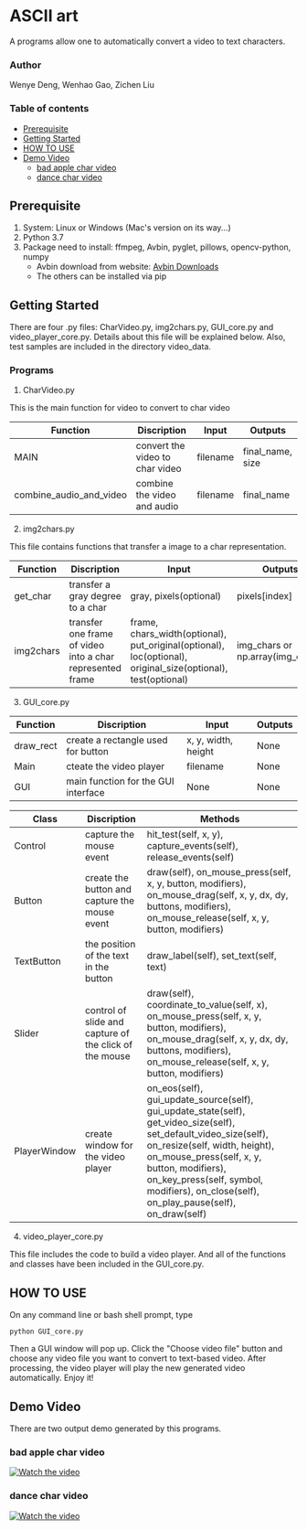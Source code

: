 # ASCII art
A programs allow one to automatically convert a video to text characters.

### Author
Wenye Deng, Wenhao Gao, Zichen Liu

### Table of contents

   - [Prerequisite](#Prerequisite)
   - [Getting Started](#Getting-Started)
   - [HOW TO USE](#HOW-TO-USE)
   - [Demo Video](#Demo-Video)
       - [bad apple char video](#bad-apple-char-video)
       - [dance char video](#dance-char-video)

## Prerequisite
1. System: Linux or Windows (Mac's version on its way...)
2. Python 3.7
3. Package need to install: ffmpeg, Avbin, pyglet, pillows, opencv-python, numpy
   * Avbin download from website: [Avbin Downloads](https://avbin.github.io/AVbin/Download.html)
   * The others can be installed via pip

## Getting Started
There are four .py files: CharVideo.py, img2chars.py, GUI_core.py and video_player_core.py. Details about this file will be explained below. Also, test samples are included in the directory video_data.

### Programs
1. CharVideo.py

This is the main function for video to convert to char video

  | **Function** | **Discription** | **Input** | **Outputs** |
  | ------------ | --------------- | --------- | ----------- |
  | MAIN | convert the video to char video | filename | final_name, size |
  | combine_audio_and_video | combine the video and audio | filename | final_name |

2. img2chars.py

This file contains functions that transfer a image to a char representation.

  | **Function** | **Discription** | **Input** | **Outputs** |
  | ------------ | --------------- | --------- | ----------- |
  | get_char | transfer a gray degree to a char | gray, pixels(optional) | pixels\[index] |
  | img2chars | transfer one frame of video into a char represented frame | frame, chars_width(optional), put_original(optional), loc(optional), original_size(optional), test(optional) | img_chars or np.array(img_chars) |

3. GUI_core.py

  | **Function** | **Discription** | **Input** | **Outputs** |
  | ------------ | --------------- | --------- | ----------- |
  | draw_rect | create a rectangle used for button | x, y, width, height | None |
  | Main | cteate the video player | filename | None |
  | GUI | main function for the GUI interface | None | None |

  | **Class** | **Discription** | **Methods** |
  | --------- | --------------- | ----------- |
  | Control | capture the mouse event | hit_test(self, x, y), capture_events(self), release_events(self) |
  | Button | create the button and capture the mouse event | draw(self), on_mouse_press(self, x, y, button, modifiers), on_mouse_drag(self, x, y, dx, dy, buttons, modifiers), on_mouse_release(self, x, y, button, modifiers) |
  | TextButton | the position of the text in the button | draw_label(self), set_text(self, text) |
  | Slider | control of slide and capture of the click of the mouse | draw(self), coordinate_to_value(self, x), on_mouse_press(self, x, y, button, modifiers), on_mouse_drag(self, x, y, dx, dy, buttons, modifiers), on_mouse_release(self, x, y, button, modifiers) |
  | PlayerWindow | create window for the video player | on_eos(self), gui_update_source(self), gui_update_state(self), get_video_size(self), set_default_video_size(self), on_resize(self, width, height), on_mouse_press(self, x, y, button, modifiers), on_key_press(self, symbol, modifiers), on_close(self), on_play_pause(self), on_draw(self) |

4. video_player_core.py

This file includes the code to build a video player. And all of the functions and classes have been included in the GUI_core.py.

## HOW TO USE
On any command line or bash shell prompt, type

```python GUI_core.py```

Then a GUI window will pop up. Click the "Choose video file" button and choose any video file you want to convert to text-based video.
After processing, the video player will play the new generated video automatically.
Enjoy it!

## Demo Video
There are two output demo generated by this programs.

### bad apple char video
[![Watch the video](https://github.com/IRONMANMARK/Char_Video/blob/master/video_data/cover.png)](https://www.youtube.com/embed/6d-pd-cWYjU)
### dance char video
[![Watch the video](https://github.com/IRONMANMARK/Char_Video/blob/master/video_data/cover2.png)](https://www.youtube.com/embed/q5wXBjMKT6s)



